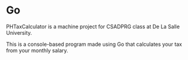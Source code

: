 # Go
PHTaxCalculator is a machine project for CSADPRG class at De La Salle University.

This is a console-based program made using Go that calculates your tax from your monthly salary.